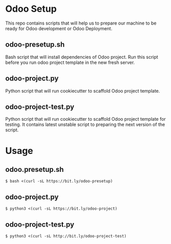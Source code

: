 # Odoo Setup
This repo contains scripts that will help us to prepare our machine to be ready for Odoo development or Odoo Deployment.

## odoo-presetup.sh
Bash script that will install dependencies of Odoo project. Run this script before you run odoo project template in the new fresh server.

## odoo-project.py
Python script that will run cookiecutter to scaffold Odoo project template.

## odoo-project-test.py
Python script that will run cookiecutter to scaffold Odoo project template for testing. It contains latest unstable script to preparing the next version of the script.

# Usage
## odoo.presetup.sh
`$ bash <(curl -sL https://bit.ly/odoo-presetup)`

## odoo-project.py
`$ python3 <(curl -sL https://bit.ly/odoo-project)`

## odoo-project-test.py
`$ python3 <(curl -sL http://bit.ly/odoo-project-test)`
